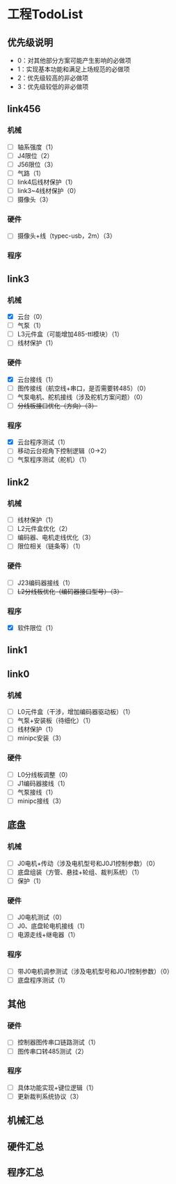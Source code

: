 # 工程TodoList

## 优先级说明

- 0：对其他部分方案可能产生影响的必做项
- 1：实现基本功能和满足上场规范的必做项
- 2：优先级较高的非必做项
- 3：优先级较低的非必做项

## link456

### 机械

- [ ] 轴系强度（1）
- [ ] J4限位（2）
- [ ] J56限位（3）
- [ ] 气路（1）
- [ ] link4后线材保护（1）
- [ ] link3~4线材保护（0）
- [ ] 摄像头（3）

### 硬件

- [ ] 摄像头+线（typec-usb，2m）（3）

### 程序

## link3

### 机械

- [x] 云台（0）
- [ ] 气泵（1）
- [ ] L3元件盒（可能增加485-ttl模块）（1）
- [ ] 线材保护（1）

### 硬件

- [x] 云台接线（1）
- [ ] 图传接线（航空线+串口，是否需要转485）（0）
- [ ] 气泵电机、舵机接线（涉及舵机方案问题）（0）
- [ ] ~~分线板接口优化（方向）（3）~~

### 程序

- [x] 云台程序测试（1）
- [ ] 移动云台视角下控制逻辑（0→2）
- [ ] 气泵程序测试（舵机）（1）

## link2

### 机械

- [ ] 线材保护（1）
- [ ] L2元件盒优化（2）
- [ ] 编码器、电机走线优化（3）
- [ ] 限位相关（链条等）（1）

### 硬件

- [ ] J23编码器接线（1）
- [ ] ~~L2分线板优化（编码器接口型号）（3）~~

### 程序

- [x] 软件限位（1）

## link1

## link0

### 机械

- [ ] L0元件盒（干涉，增加编码器驱动板）（1）
- [ ] 气泵+安装板（待细化）（1）
- [ ] 线材保护（1）
- [ ] minipc安装（3）

### 硬件

- [ ] L0分线板调整（0）
- [ ] J1编码器接线（1）
- [ ] 气泵接线（1）
- [ ] minipc接线（3）

## 底盘

### 机械

- [ ] J0电机+传动（涉及电机型号和J0J1控制参数）（0）
- [ ] 底盘组装（方管、悬挂+轮组、裁判系统）（1）
- [ ] 保护（1）

### 硬件

- [ ] J0电机测试（0）
- [ ] J0、底盘轮电机接线（1）
- [ ] 电源走线+继电器（1）

### 程序

- [ ] 带J0电机调参测试（涉及电机型号和J0J1控制参数）（0）
- [ ] 底盘程序测试（1）

## 其他

### 硬件

- [ ] 控制器图传串口链路测试（1）
- [ ] 图传串口转485测试（2）

### 程序

- [ ] 具体功能实现+键位逻辑（1）
- [ ] 更新裁判系统协议（3）

## 机械汇总

## 硬件汇总

## 程序汇总
